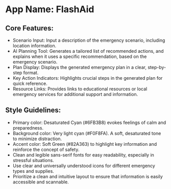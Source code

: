 # **App Name**: FlashAid

## Core Features:

- Scenario Input: Input a description of the emergency scenario, including location information.
- AI Planning Tool: Generates a tailored list of recommended actions, and explains when it uses a specific recommendation, based on the emergency scenario.
- Plan Display: Displays the generated emergency plan in a clear, step-by-step format.
- Key Action Indicators: Highlights crucial steps in the generated plan for quick reference.
- Resource Links: Provides links to educational resources or local emergency services for additional support and information.

## Style Guidelines:

- Primary color: Desaturated Cyan (#6FB3B8) evokes feelings of calm and preparedness.
- Background color: Very light cyan (#F0F8FA). A soft, desaturated tone to minimize distraction.
- Accent color: Soft Green (#82A363) to highlight key information and reinforce the concept of safety.
- Clean and legible sans-serif fonts for easy readability, especially in stressful situations.
- Use clear and universally understood icons for different emergency types and supplies.
- Prioritize a clean and intuitive layout to ensure that information is easily accessible and scannable.